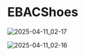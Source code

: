 # EBACShoes

![2025-04-11_02-17](https://github.com/user-attachments/assets/7a703c0c-5ffd-44c6-b391-48ce735e153d)

![2025-04-11_02-16](https://github.com/user-attachments/assets/8753d21e-7c26-4403-a7a4-2c5d5f8c459a)
